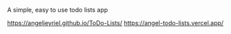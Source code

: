 A simple, easy to use todo lists app

https://angeljeyriel.github.io/ToDo-Lists/
https://angel-todo-lists.vercel.app/
